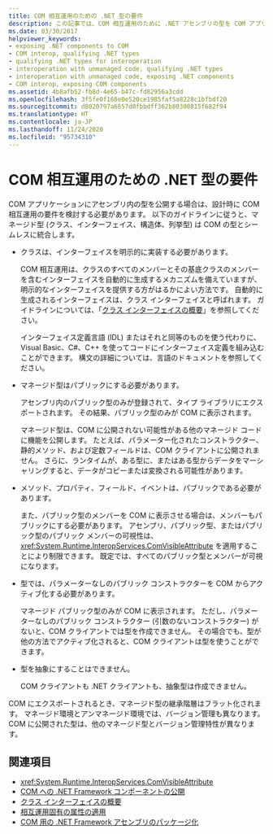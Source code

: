 ```yaml
---
title: COM 相互運用のための .NET 型の要件
description: この記事では、COM 相互運用のために .NET アセンブリの型を COM アプリケーションに公開する際に役立つガイドラインを示します。
ms.date: 03/30/2017
helpviewer_keywords:
- exposing .NET components to COM
- COM interop, qualifying .NET types
- qualifying .NET types for interoperation
- interoperation with unmanaged code, qualifying .NET types
- interoperation with unmanaged code, exposing .NET components
- COM interop, exposing COM components
ms.assetid: 4b8afb52-fb8d-4e65-b47c-fd82956a3cdd
ms.openlocfilehash: 3f5fe0f168e0e520ce1985faf5a8228c1bfbdf20
ms.sourcegitcommit: d8020797a6657d0fbbdff362b80300815f682f94
ms.translationtype: HT
ms.contentlocale: ja-JP
ms.lasthandoff: 11/24/2020
ms.locfileid: "95734310"
---
```

# <a name="qualifying-net-types-for-com-interoperation"></a>COM 相互運用のための .NET 型の要件

COM アプリケーションにアセンブリ内の型を公開する場合は、設計時に COM 相互運用の要件を検討する必要があります。 以下のガイドラインに従うと、マネージド型 (クラス、インターフェイス、構造体、列挙型) は COM の型とシームレスに統合します。  
  
- クラスは、インターフェイスを明示的に実装する必要があります。  
  
     COM 相互運用は、クラスのすべてのメンバーとその基底クラスのメンバーを含むインターフェイスを自動的に生成するメカニズムを備えていますが、明示的なインターフェイスを提供する方がはるかによい方法です。 自動的に生成されるインターフェイスは、クラス インターフェイスと呼ばれます。 ガイドラインについては、「[クラス インターフェイスの概要](com-callable-wrapper.md#introducing-the-class-interface)」を参照してください。  
  
     インターフェイス定義言語 (IDL) またはそれと同等のものを使う代わりに、Visual Basic、C#、C++ を使ってコードにインターフェイス定義を組み込むことができます。 構文の詳細については、言語のドキュメントを参照してください。  
  
- マネージド型はパブリックにする必要があります。  
  
     アセンブリ内のパブリック型のみが登録されて、タイプ ライブラリにエクスポートされます。 その結果、パブリック型のみが COM に表示されます。  
  
     マネージド型は、COM に公開されない可能性がある他のマネージド コードに機能を公開します。 たとえば、パラメーター化されたコンストラクター、静的メソッド、および定数フィールドは、COM クライアントに公開されません。 さらに、ランタイムが、ある型に、またはある型からデータをマーシャリングすると、データがコピーまたは変換される可能性があります。  
  
- メソッド、プロパティ、フィールド、イベントは、パブリックである必要があります。  
  
     また、パブリック型のメンバーを COM に表示させる場合は、メンバーもパブリックにする必要があります。 アセンブリ、パブリック型、またはパブリック型のパブリック メンバーの可視性は、<xref:System.Runtime.InteropServices.ComVisibleAttribute> を適用することにより制限できます。 既定では、すべてのパブリック型とメンバーが可視になります。  
  
- 型では、パラメーターなしのパブリック コンストラクターを COM からアクティブ化する必要があります。  
  
     マネージド パブリック型のみが COM に表示されます。 ただし、パラメーターなしのパブリック コンストラクター (引数のないコンストラクター) がないと、COM クライアントでは型を作成できません。 その場合でも、型が他の方法でアクティブ化されると、COM クライアントは型を使うことができます。  
  
- 型を抽象にすることはできません。  
  
     COM クライアントも .NET クライアントも、抽象型は作成できません。  
  
 COM にエクスポートされるとき、マネージド型の継承階層はフラット化されます。 マネージド環境とアンマネージド環境では、バージョン管理も異なります。 COM に公開された型は、他のマネージド型とバージョン管理特性が異なります。  
  
## <a name="see-also"></a>関連項目

- <xref:System.Runtime.InteropServices.ComVisibleAttribute>
- [COM への .NET Framework コンポーネントの公開](../../framework/interop/exposing-dotnet-components-to-com.md)
- [クラス インターフェイスの概要](com-callable-wrapper.md#introducing-the-class-interface)
- [相互運用固有の属性の適用](apply-interop-attributes.md)
- [COM 用の .NET Framework アセンブリのパッケージ化](../../framework/interop/packaging-an-assembly-for-com.md)
